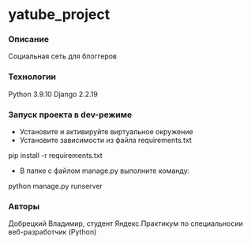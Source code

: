 # yatube_project
### Описание
Социальная сеть для блоггеров
### Технологии
Python 3.9.10
Django 2.2.19
### Запуск проекта в dev-режиме
- Установите и активируйте виртуальное окружение
- Установите зависимости из файла requirements.txt

pip install -r requirements.txt

- В папке с файлом manage.py выполните команду:

python manage.py runserver

### Авторы
Добрецкий Владимир, студент Яндекс.Практикум по специальносии веб-разработчик (Python)